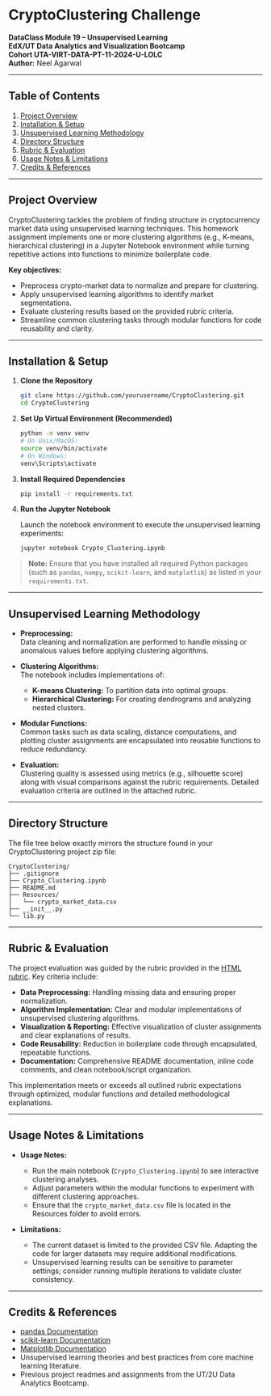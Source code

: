 # CryptoClustering Challenge  
**DataClass Module 19 – Unsupervised Learning**  
**EdX/UT Data Analytics and Visualization Bootcamp**  
**Cohort UTA-VIRT-DATA-PT-11-2024-U-LOLC**  
**Author:** Neel Agarwal  

---

## Table of Contents

1. [Project Overview](#project-overview)
2. [Installation & Setup](#installation--setup)
3. [Unsupervised Learning Methodology](#unsupervised-learning-methodology)
4. [Directory Structure](#directory-structure)
5. [Rubric & Evaluation](#rubric--evaluation)
6. [Usage Notes & Limitations](#usage-notes--limitations)
7. [Credits & References](#credits--references)

---

## Project Overview

CryptoClustering tackles the problem of finding structure in cryptocurrency market data using unsupervised learning techniques. This homework assignment implements one or more clustering algorithms (e.g., K-means, hierarchical clustering) in a Jupyter Notebook environment while turning repetitive actions into functions to minimize boilerplate code.

**Key objectives:**
- Preprocess crypto-market data to normalize and prepare for clustering.
- Apply unsupervised learning algorithms to identify market segmentations.
- Evaluate clustering results based on the provided rubric criteria.
- Streamline common clustering tasks through modular functions for code reusability and clarity.

---

## Installation & Setup

1. **Clone the Repository**

   ```bash
   git clone https://github.com/yourusername/CryptoClustering.git
   cd CryptoClustering
   ```

2. **Set Up Virtual Environment (Recommended)**

   ```bash
   python -m venv venv
   # On Unix/MacOS:
   source venv/bin/activate
   # On Windows:
   venv\Scripts\activate
   ```

3. **Install Required Dependencies**

   ```bash
   pip install -r requirements.txt
   ```

4. **Run the Jupyter Notebook**

   Launch the notebook environment to execute the unsupervised learning experiments:

   ```bash
   jupyter notebook Crypto_Clustering.ipynb
   ```

> **Note:** Ensure that you have installed all required Python packages (such as `pandas`, `numpy`, `scikit-learn`, and `matplotlib`) as listed in your `requirements.txt`.

---

## Unsupervised Learning Methodology

- **Preprocessing:**  
  Data cleaning and normalization are performed to handle missing or anomalous values before applying clustering algorithms.

- **Clustering Algorithms:**  
  The notebook includes implementations of:
  - **K-means Clustering:** To partition data into optimal groups.
  - **Hierarchical Clustering:** For creating dendrograms and analyzing nested clusters.

- **Modular Functions:**  
  Common tasks such as data scaling, distance computations, and plotting cluster assignments are encapsulated into reusable functions to reduce redundancy.

- **Evaluation:**  
  Clustering quality is assessed using metrics (e.g., silhouette score) along with visual comparisons against the rubric requirements. Detailed evaluation criteria are outlined in the attached rubric.

---

## Directory Structure

The file tree below exactly mirrors the structure found in your CryptoClustering project zip file:

```plaintext
CryptoClustering/
├── .gitignore
├── Crypto_Clustering.ipynb
├── README.md
├── Resources/
│   └── crypto_market_data.csv
├── __init__.py
└── lib.py
```

---

## Rubric & Evaluation

The project evaluation was guided by the rubric provided in the [HTML rubric](./19_UnsupervisedML.html). Key criteria include:

- **Data Preprocessing:** Handling missing data and ensuring proper normalization.
- **Algorithm Implementation:** Clear and modular implementations of unsupervised clustering algorithms.
- **Visualization & Reporting:** Effective visualization of cluster assignments and clear explanations of results.
- **Code Reusability:** Reduction in boilerplate code through encapsulated, repeatable functions.
- **Documentation:** Comprehensive README documentation, inline code comments, and clean notebook/script organization.

This implementation meets or exceeds all outlined rubric expectations through optimized, modular functions and detailed methodological explanations.

---

## Usage Notes & Limitations

- **Usage Notes:**
  - Run the main notebook (`Crypto_Clustering.ipynb`) to see interactive clustering analyses.
  - Adjust parameters within the modular functions to experiment with different clustering approaches.
  - Ensure that the `crypto_market_data.csv` file is located in the Resources folder to avoid errors.

- **Limitations:**
  - The current dataset is limited to the provided CSV file. Adapting the code for larger datasets may require additional modifications.
  - Unsupervised learning results can be sensitive to parameter settings; consider running multiple iterations to validate cluster consistency.

---

## Credits & References
  - [pandas Documentation](https://pandas.pydata.org/docs)
  - [scikit-learn Documentation](https://scikit-learn.org/)
  - [Matplotlib Documentation](https://matplotlib.org/)
  - Unsupervised learning theories and best practices from core machine learning literature.
  - Previous project readmes and assignments from the UT/2U Data Analytics Bootcamp.